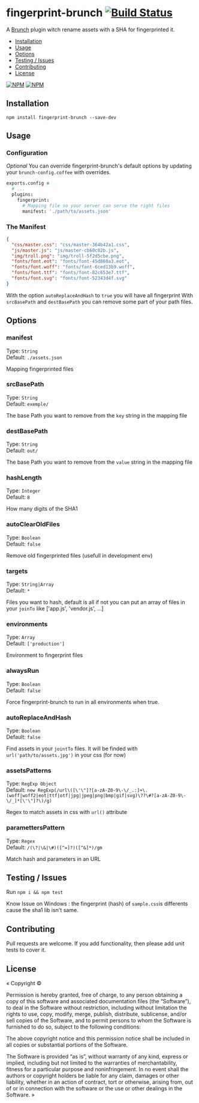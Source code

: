 # fingerprint-brunch [![Build Status][travis-badge]][travis]

A [Brunch][] plugin witch rename assets with a SHA for fingerprinted it.

- [Installation](#installation)
- [Usage](#usage)
- [Options](#options)
- [Testing / Issues](#testing)
- [Contributing](#contributing)
- [License](#license)

[![NPM](https://nodei.co/npm/fingerprint-brunch.png)](https://nodei.co/npm/fingerprint-brunch/)
[![NPM](https://nodei.co/npm-dl/fingerprint-brunch.png?months=3)](https://nodei.co/npm/fingerprint-brunch/)

## <a name="installation"></a> Installation

`npm install fingerprint-brunch --save-dev`


## <a name="usage"></a> Usage

### Configuration

_Optional_ You can override fingerprint-brunch's default options by updating your `brunch-config.coffee` with overrides.

```coffeescript
exports.config =
  # ...
  plugins:
    fingerprint:
      # Mapping file so your server can serve the right files
      manifest: './path/to/assets.json'

```

### The Manifest
```json
{
  "css/master.css": "css/master-364b42a1.css",
  "js/master.js": "js/master-cb60c02b.js",
  "img/troll.png": "img/troll-5f2d5cbe.png",
  "fonts/font.eot": "fonts/font-45d860a3.eot",
  "fonts/font.woff": "fonts/font-6ced13b9.woff",
  "fonts/font.ttf": "fonts/font-82c653e7.ttf",
  "fonts/font.svg": "fonts/font-52343d4f.svg"
}
```

With the option `autoReplaceAndHash` to `true` you will have all fingerprint
With `srcBasePath` and `destBasePath` you can remove some part of your path files.


## <a name="options"></a> Options

### manifest

Type: `String`  
Default: `./assets.json`

Mapping fingerprinted files

### srcBasePath

Type: `String`  
Default: `exemple/`

The base Path you want to remove from the `key` string in the mapping file

### destBasePath

Type: `String`  
Default: `out/`

The base Path you want to remove from the `value` string in the mapping file

### hashLength

Type: `Integer`  
Default: `8`

How many digits of the SHA1

### autoClearOldFiles

Type: `Boolean`  
Default: `false`

Remove old fingerprinted files (usefull in development env)

### targets

Type: `String|Array`  
Default: `*`

Files you want to hash, default is all if not you can put an array of files in your `joinTo` like ['app.js', 'vendor.js', ...]

### environments

Type: `Array`  
Default: `['production']`

Environment to fingerprint files

### alwaysRun

Type: `Boolean`  
Default: `false`

Force fingerprint-brunch to run in all environments when true.

### autoReplaceAndHash

Type: `Boolean`  
Default: `false`

Find assets in your `jointTo` files. It will be finded with `url('path/to/assets.jpg')` in your css (for now)

### assetsPatterns

Type: `RegExp Object`  
Default: `new RegExp(/url\([\'\"]?[a-zA-Z0-9\-\/_.:]+\.(woff|woff2|eot|ttf|otf|jpg|jpeg|png|bmp|gif|svg)\??\#?[a-zA-Z0-9\-\/_]*[\'\"]?\)/g)`

Regex to match assets in css with `url()` attribute

### paramettersPattern

Type: `Regex`  
Default: `/(\?|\&|\#)([^=]?)([^&]*)/gm`

Match hash and parameters in an URL


## <a name="testing"></a> Testing / Issues

Run `npm i && npm test`

Know Issue on Windows : the fingerprint (hash) of `sample.css`is differents cause the sha1 lib isn't same.


## <a name="contributing"></a> Contributing

Pull requests are welcome. If you add functionality, then please add unit tests to cover it.


## <a name="license"></a> License

« Copyright ©

Permission is hereby granted, free of charge, to any person obtaining a copy of this software and associated documentation files (the “Software”), to deal in the Software without restriction, including without limitation the rights to use, copy, modify, merge, publish, distribute, sublicense, and/or sell copies of the Software, and to permit persons to whom the Software is furnished to do so, subject to the following conditions:

The above copyright notice and this permission notice shall be included in all copies or substantial portions of the Software.

The Software is provided “as is”, without warranty of any kind, express or implied, including but not limited to the warranties of merchantability, fitness for a particular purpose and noninfringement. In no event shall the authors or copyright holders be liable for any claim, damages or other liability, whether in an action of contract, tort or otherwise, arising from, out of or in connection with the software or the use or other dealings in the Software. »

[Brunch]: http://brunch.io
[travis]: https://travis-ci.org/dlepaux/fingerprint-brunch
[travis-badge]: https://img.shields.io/travis/dlepaux/fingerprint-brunch.svg?style=flat
